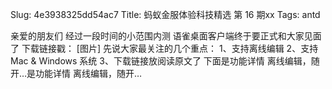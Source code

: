 Slug: 4e3938325dd54ac7
Title: 蚂蚁金服体验科技精选 第 16 期xx
Tags: antd

亲爱的朋友们 经过一段时间的小范围内测 语雀桌面客户端终于要正式和大家见面了 下载链接戳： [图片] 先说大家最关注的几个重点： 1、支持离线编辑 2、支持 Mac & Windows 系统 3、下载链接放阅读原文了 下面是功能详情 离线编辑，随开…是功能详情 离线编辑，随开…